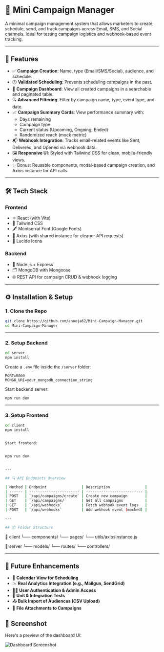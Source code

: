 
# 📢 Mini Campaign Manager

A minimal campaign management system that allows marketers to create, schedule, send, and track campaigns across Email, SMS, and Social channels. Ideal for testing campaign logistics and webhook-based event tracking.

---

## 🚀 Features

- ✅ **Campaign Creation**: Name, type (Email/SMS/Social), audience, and schedule.
- 🕒 **Validated Scheduling**: Prevents scheduling campaigns in the past.
- 🧭 **Campaign Dashboard**: View all created campaigns in a searchable and paginated table.
- 🔍 **Advanced Filtering**: Filter by campaign name, type, event type, and date.
- 📈 **Campaign Summary Cards**: View performance summary with:
  - Days remaining
  - Campaign type
  - Current status (Upcoming, Ongoing, Ended)
  - Randomized reach (mock metric)
- 📬 **Webhook Integration**: Tracks email-related events like Sent, Delivered, and Opened via webhook data.
- 🖼️ **Responsive UI**: Styled with Tailwind CSS for clean, mobile-friendly views.
- ✨ Bonus: Reusable components, modal-based campaign creation, and Axios instance for API calls.

---

## 🛠️ Tech Stack

### Frontend
- ⚛️ React (with Vite)
- 🎨 Tailwind CSS
- 🖋️ Montserrat Font (Google Fonts)
- 🔗 Axios (with shared instance for cleaner API requests)
- 🎯 Lucide Icons

### Backend
- 🧠 Node.js + Express
- 🗂️ MongoDB with Mongoose
- 🌐 REST API for campaign CRUD & webhook logging

---

## ⚙️ Installation & Setup

### 1. Clone the Repo

```bash
git clone https://github.com/anooja62/Mini-Campaign-Manager.git
cd Mini-Campaign-Manager
````

---

### 2. Setup Backend

```bash
cd server
npm install
```

Create a `.env` file inside the `/server` folder:

```env
PORT=8000
MONGO_URI=your_mongodb_connection_string
```

Start backend server:

```bash
npm run dev
```

---

### 3. Setup Frontend

```bash
cd client
npm install


Start frontend:


npm run dev


---

## 🔍 API Endpoints Overview

| Method | Endpoint                | Description                |
| ------ | ----------------------- | -------------------------- |
| POST   | `/api/campaigns/create` | Create new campaign        |
| GET    | `/api/campaigns/`       | Get all campaigns          |
| GET    | `/api/webhooks`         | Fetch webhook event logs   |
| POST   | `/api/webhooks`         | Add webhook event (mocked) |

---

## 📦 Folder Structure

```
📁 client
  └── components/
  └── pages/
  └── utils/axiosInstance.js

📁 server
  └── models/
  └── routes/
  └── controllers/


---

## 🔮 Future Enhancements

* 📆 **Calendar View for Scheduling**
* 📉 **Real Analytics Integration (e.g., Mailgun, SendGrid)**
* 🧑‍💼 **User Authentication & Admin Access**
* 🧪 **Unit & Integration Tests**
* 📤 **Bulk Import of Audiences (CSV Upload)**
* 📎 **File Attachments to Campaigns**


## 📸 Screenshot

Here's a preview of the dashboard UI:

![Dashboard Screenshot](./assets/images/dashboard-ui.png)
